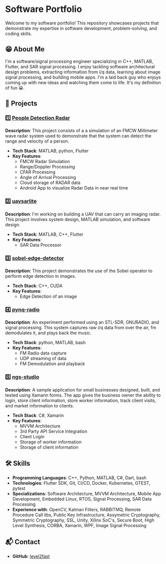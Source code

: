 # Software Portfolio

Welcome to my software portfolio! This repository showcases projects that demonstrate my expertise in software development, problem-solving, and coding skills.

## 😁 About Me
I'm a software/signal processing engineer specializing in C++, MATLAB, Flutter, and SAR signal processing. I enjoy tackling software architectural design problems, extracting information from i/q data, learning about image signal processing, and building mobile apps. I'm a laid back guy who enjoys coming up with new ideas and watching them come to life. It's my definition of fun 😀.

## 📂 Projects

### 1️⃣ **[People Detection Radar](https://github.com/level2fast/millimeter-wave-radar-system)**
**Description**: This project consists of a a simulation of an FMCW Millimeter wave radar system used to demonstrate that the system can detect the range and velocity of a person.
- **Tech Stack**: MATLAB, python, Flutter
- **Key Features**: 
  - FMCW Radar Simulation
  - Range/Doppler Processing
  - CFAR Processing
  - Angle of Arrival Processing
  - Cloud storage of RADAR data
  - Android App to visualize Radar Data in near real time

### 2️⃣ **[uavsarlite](https://github.com/level2fast/uavsarlite-demo)**
**Description**: I'm working on building a UAV that can carry an imaging radar. This project involves system design, MATLAB simulation, and software design. 
- **Tech Stack**: MATLAB, C++, Flutter
- **Key Features**: 
  - SAR Data Processor

### 3️⃣ **[sobel-edge-detector](https://github.com/level2fast/cuda/tree/main/sobel-edge-detector/code)**
**Description**: This project demonstrates the use of the Sobel operator to perform edge detection in images.
- **Tech Stack**: C++, CUDA
- **Key Features**:
  - Edge Detection of an image

### 4️⃣ **[pynq-radio](https://github.com/level2fast/pynq-radio)**
**Description**: An experiment performed using an STL-SDR, GNURADIO, and signal processing. This system captures raw i/q data from over the air, fm demodulates it, and plays back the music.
- **Tech Stack**: python, MATLAB, bash
- **Key Features**:
  - FM Radio data capture
  - UDP streaming of data
  - FM Demodulation and playback

### 5️⃣ **[ngs-studio](https://github.com/level2fast/NGS_Studio)**
**Description**: A sample application for small businesses designed, built, and tested using Xamarin forms. The app gives the business owner the ability to login, store client information, store worker information, track client visits, and market information to clients.
- **Tech Stack**: C#, Xamarin
- **Key Features**:
  - MVVM Architecture
  - 3rd Party API Service Integration
  - Client Login
  - Storage of worker information
  - Storage of client information

## 🛠 Skills
- **Programming Languages**: C++, Python, MATLAB, C#, Dart, bash
- **Technologies**: Flutter SDK, Git, CI/CD, Docker, Kubernetes, GTEST, pytest 
- **Specializations**: Software Architecture, MVVM Architecture, Mobile App Development, Embedded Linux, RTOS, Signal Processing, SAR Data Processing
- **Experience with**: OpenCV, Kalman Filters, RABBITMQ, Remote Procedure Call libs, Public Key Infrastructure, Assymetric Cryptography, Symmetric Cryptography, SSL, Unity, Xilinx SoC's, Secure Boot, High Level Synthesis, CORBA, Xamarin, WPF, Image Signal Processing 

## 📬 Contact
- **GitHub**: [level2fast](https://github.com/level2fast)
